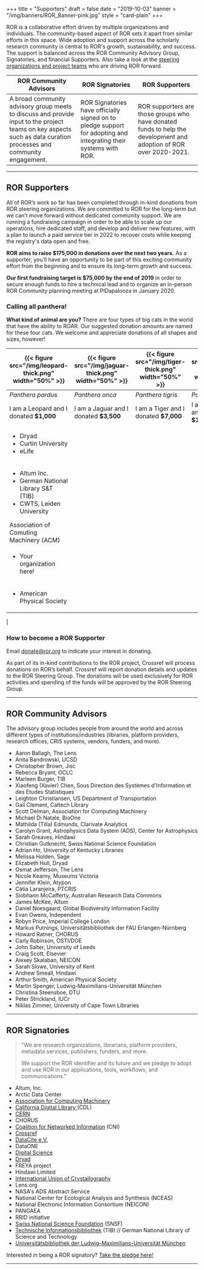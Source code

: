 +++
title = "Supporters"
draft = false
date = "2019-10-03"
banner = "/img/banners/ROR_Banner-pink.jpg"
style = "card-plain"
+++

ROR is a collaborative effort driven by multiple organizations and individuals. The community-based aspect of ROR sets it apart from similar efforts in this space. Wide adoption and support across the scholarly research community is central to ROR's growth, sustainability, and success. The support is balanced across the ROR Community Advisory Group, Signatories, and financial Supporters. Also take a look at the [steering organizations and project teams](/about) who are driving ROR forward.

|ROR Community Advisors	|ROR Signatories	|ROR Supporters	|
|---	|---	|--- |
|A broad community advisory group meets to discuss and provide input to the project teams on key aspects such as data curation processes and community engagement. |ROR Signatories have officially signed on to pledge support for adopting and integrating their systems with ROR. 	|ROR supporters are those groups who have donated funds to help the development and adoption of ROR over 2020-2021.	|

---

## ROR Supporters

All of ROR’s work so far has been completed through in-kind donations from ROR steering organizations. We are committed to ROR for the long-term but we can’t move forward without dedicated community support. We are running a fundraising campaign in order to be able to scale up our operations, hire dedicated staff, and develop and deliver new features, with a plan to launch a paid service tier in 2022 to recover costs while keeping the registry's data open and free.

**ROR aims to raise $175,000 in donations over the next two years.** As a supporter, you’ll have an opportunity to be part of this exciting community effort from the beginning and to ensure its long-term growth and success.

**Our first fundraising target is $75,000 by the end of 2019** in order to secure enough funds to hire a technical lead and to organize an in-person ROR Community planning meeting at PIDapalooza in January 2020.

### Calling all panthera!

**What kind of animal are you?**
There are four types of big cats in the world that have the ability to ROAR. Our suggested donation amounts are named for these four cats. We welcome and appreciate donations of all shapes and sizes, however!

|{{< figure src="/img/leopard-thick.png" width="50%" >}}   	|{{< figure src="/img/jaguar-thick.png" width="50%" >}}   	|{{< figure src="/img/tiger-thick.png" width="50%" >}}   	|{{< figure src="/img/lion-thick.png" width="50%" >}}   	|
|---	|---	|---	|---	|
|_Panthera pardus_	| _Panthera onca_	|_Panthera tigris_	|_Panthera leo_	|
|I am a Leopard and I donated **$1,000**   	|I am a Jaguar and I donated **$3,500**   	|I am a Tiger and I donated **$7,000**   	|I am a Lioness and I donated **$10,000**   	|
|<ul><li>Dryad</li><li>Curtin University</li><li>eLife</li></ul>
|<ul><li>Altum Inc.</li><li>German National Library S&T (TIB)</li><li>CWTS, Leiden University</ul></li>Association of Comuting Machinery (ACM)</ul></li></ul>
|<ul><li>Your organization here!</li></ul>   
|<ul><li>American Physical Society</li></ul>   
|

### How to become a ROR Supporter

Email <donate@ror.org> to indicate your interest in donating.

As part of its in-kind contributions to the ROR project, Crossref will process donations on ROR’s behalf. Crossref will report donation details and updates to the ROR Steering Group. The donations will be used exclusively for ROR activities and spending of the funds will be approved by the ROR Steering Group.

---

## ROR Community Advisors
The advisory group includes people from around the world and across different types of institutions/industries (libraries, platform providers, research offices, CRIS systems, vendors, funders, and more).  

-   Aaron Ballagh, The Lens    
-   Anita Bandrowski, UCSD    
-   Christopher Brown, Jisc    
-   Rebecca Bryant,	OCLC    
-   Marleen Burger,	TIB    
-   Xiaofeng (Xavier) Chen,	Sous Direction des Systèmes d'Information et des Etudes Statistiques    
-   Leighton Christiansen, US Department of Transportation    
-   Gail Clement,	Caltech Library    
-   Scott Delman,	Association for Computing Machinery    
-   Michael Di Natale, BioOne    
-   Mathilda (Tilla) Edmunds,	Clarivate Analytics    
-   Carolyn Grant, Astrophysics Data System (ADS), Center for Astrophysics
-   Sarah Greaves, Hindawi    
-   Christian Gutknecht, Swiss National Science Foundation    
-   Adrian Ho, University of Kentucky Libraries    
-   Melissa Holden,	Sage    
-   Elizabeth Hull,	Dryad    
-   Osmat Jefferson, The Lens    
-   Nicole Kearny, Museums Victoria    
-   Jennifer Klein,	Atypon    
-   Cátia Laranjeira,	PTCRIS    
-   Siobhann McCafferty, Australian Research Data Commons    
-   James McKee, Altum    
-   Daniel Noesgaard,	Global Biodiversity Information Facility    
-   Evan Owens,	Independent    
-   Robyn Price,	Imperial College London    
-   Markus Putnings,	Universitätsbibliothek der FAU Erlangen-Nürnberg    
-   Howard Ratner, CHORUS    
-   Carly Robinson, OSTI/DOE    
-   John Salter, University of Leeds    
-   Craig Scott, Elsevier    
-   Alexey Skalaban, NEICON    
-   Sarah  Slowe,	University of Kent    
-   Andrew Smeall, Hindawi    
-   Arthur Smith,	American Physical Society    
-   Martin Spenger,	Ludwig-Maximilians-Universität München
-   Christina Steensboe, DTU    
-   Peter Strickland,	IUCr    
-   Niklas Zimmer, University of Cape Town Libraries    

---

## ROR Signatories

> "We are research organizations, librarians, platform providers, metadata services, publishers, funders, and more.
>
> We support the ROR identifier and its future and we pledge to adopt and use ROR in our applications, tools, workflows, and communications."


-   Altum, Inc.
-   Arctic Data Center
-   [Association for Computing Machinery](https://ror.org/03wsadn68) 
-   [California Digital Library ](https://ror.org/03yrm5c26)(CDL)
-   [CERN](https://ror.org/01ggx4157)
-   CHORUS
-   [Coalition for Networked Information](https://ror.org/043fjtb89) (CNI)
-   [Crossref](https://ror.org/02twcfp32)
-   [DataCite e.V.](https://ror.org/04wxnsj81)
-   DataONE
-   [Digital Science](https://ror.org/02ktfc112)
-   [Dryad](https://ror.org/00x6h5n95)
-   FREYA project 
-   Hindawi Limited
-   [International Union of Crystallography](https://ror.org/00vdend65)
-   Lens.org
-   NASA's ADS Abstract Service
-   National Center for Ecological Analysis and Synthesis (NCEAS)
-   National Electronic Information Consortium (NEICON)
-   PANGAEA
-   RRID initiative
-   [Swiss National Science Foundation](https://ror.org/00yjd3n13) (SNSF)
-   [Technische Informationsbibliothek](https://ror.org/04aj4c181) (TIB) // German National Library of Science and Technology
-   [Universitätsbibliothek der Ludwig-Maximilians-Universität München](https://ror.org/05591te55)


Interested in being a ROR signatory? [Take the pledge here!](https://tinyurl.com/ror-supporters)

---

